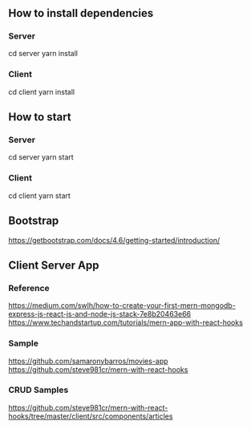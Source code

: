 #

## How to install dependencies
### Server
cd server 
yarn install
### Client
cd client 
yarn install

## How to start
### Server
cd server
yarn start
### Client
cd client
yarn start

## Bootstrap
https://getbootstrap.com/docs/4.6/getting-started/introduction/

## Client Server App
### Reference
https://medium.com/swlh/how-to-create-your-first-mern-mongodb-express-js-react-js-and-node-js-stack-7e8b20463e66
https://www.techandstartup.com/tutorials/mern-app-with-react-hooks
### Sample
https://github.com/samaronybarros/movies-app
https://github.com/steve981cr/mern-with-react-hooks

### CRUD Samples
https://github.com/steve981cr/mern-with-react-hooks/tree/master/client/src/components/articles
